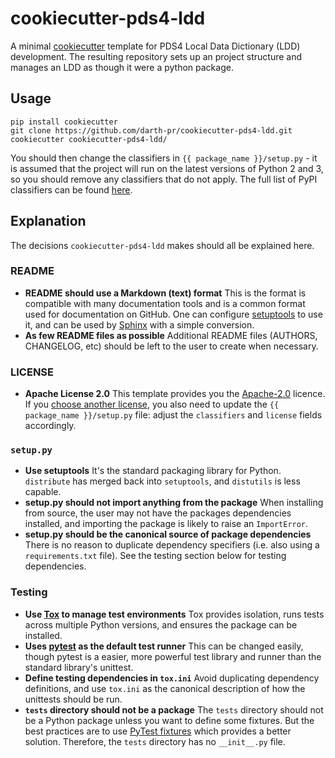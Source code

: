 cookiecutter-pds4-ldd
=====================

A minimal [cookiecutter](https://github.com/audreyr/cookiecutter) template for PDS4 Local Data Dictionary (LDD) development. The resulting repository sets up an project structure and manages an LDD as though it were a python package. 

## Usage

    pip install cookiecutter
    git clone https://github.com/darth-pr/cookiecutter-pds4-ldd.git
    cookiecutter cookiecutter-pds4-ldd/

You should then change the classifiers in `{{ package_name }}/setup.py` - it is assumed that the project will run on the latest versions of Python 2 and 3, so you should remove any classifiers that do not apply. The full list of PyPI classifiers can be found [here](https://pypi.org/classifiers/).

## Explanation

The decisions `cookiecutter-pds4-ldd` makes should all be explained here.

### README

* **README should use a Markdown (text) format**
  This is the format is compatible with many documentation tools and is a common format used for documentation on GitHub. One can configure [setuptools](https://setuptools.readthedocs.io) to use it, and can be used by [Sphinx](http://sphinx-doc.org/) with a simple conversion.
* **As few README files as possible**
  Additional README files (AUTHORS, CHANGELOG, etc) should be left to the user to create when necessary.

### LICENSE

* **Apache License 2.0**
  This template provides you the [Apache-2.0](https://choosealicense.com/licenses/apache-2.0/) licence.
  If you [choose another license](https://choosealicense.com/), you also need to update the `{{ package_name }}/setup.py` file:
  adjust the `classifiers` and `license` fields accordingly.

### `setup.py`

* **Use setuptools**
  It's the standard packaging library for Python. `distribute` has merged back into `setuptools`, and `distutils` is less capable.
* **setup.py should not import anything from the package**
  When installing from source, the user may not have the packages dependencies installed, and importing the package is likely to raise an `ImportError`.
* **setup.py should be the canonical source of package dependencies**
  There is no reason to duplicate dependency specifiers (i.e. also using a `requirements.txt` file). See the testing section below for testing dependencies.

### Testing

* **Use [Tox](https://tox.readthedocs.io) to manage test environments**
  Tox provides isolation, runs tests across multiple Python versions, and ensures the package can be installed.
* **Uses [pytest](https://docs.pytest.org) as the default test runner**
  This can be changed easily, though pytest is a easier, more powerful test library and runner than the standard library's unittest.
* **Define testing dependencies in `tox.ini`**
  Avoid duplicating dependency definitions, and use `tox.ini` as the canonical description of how the unittests should be run.
* **`tests` directory should not be a package**
  The `tests` directory should not be a Python package unless you want to define some fixtures.
  But the best practices are to use [PyTest fixtures](https://docs.pytest.org/en/latest/fixture.html) which provides a better solution.
  Therefore, the `tests` directory has no `__init__.py` file.
